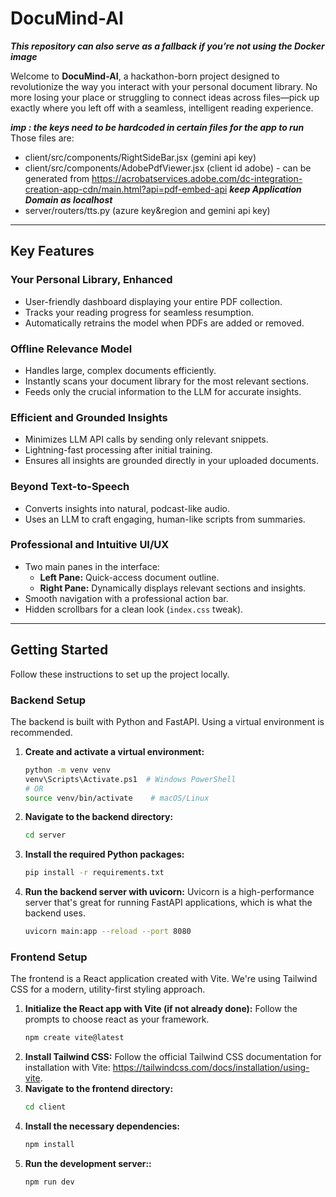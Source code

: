 # DocuMind-AI

***This repository can also serve as a fallback if you’re not using the Docker image***

Welcome to **DocuMind-AI**, a hackathon-born project designed to revolutionize the way you interact with your personal document library. No more losing your place or struggling to connect ideas across files—pick up exactly where you left off with a seamless, intelligent reading experience.

***imp : the keys need to be hardcoded in certain files for the app to run***
Those files are:
- client/src/components/RightSideBar.jsx (gemini api key)
- client/src/components/AdobePdfViewer.jsx (client id adobe) - can be generated from https://acrobatservices.adobe.com/dc-integration-creation-app-cdn/main.html?api=pdf-embed-api ***keep Application Domain as localhost***
- server/routers/tts.py (azure key&region and gemini api key)

---

## Key Features

### Your Personal Library, Enhanced
- User-friendly dashboard displaying your entire PDF collection.
- Tracks your reading progress for seamless resumption.
- Automatically retrains the model when PDFs are added or removed.

### Offline Relevance Model
- Handles large, complex documents efficiently.
- Instantly scans your document library for the most relevant sections.
- Feeds only the crucial information to the LLM for accurate insights.

### Efficient and Grounded Insights
- Minimizes LLM API calls by sending only relevant snippets.
- Lightning-fast processing after initial training.
- Ensures all insights are grounded directly in your uploaded documents.

### Beyond Text-to-Speech
- Converts insights into natural, podcast-like audio.
- Uses an LLM to craft engaging, human-like scripts from summaries.

### Professional and Intuitive UI/UX
- Two main panes in the interface:
  - **Left Pane:** Quick-access document outline.
  - **Right Pane:** Dynamically displays relevant sections and insights.
- Smooth navigation with a professional action bar.
- Hidden scrollbars for a clean look (`index.css` tweak).

---

## Getting Started

Follow these instructions to set up the project locally.

### Backend Setup
The backend is built with Python and FastAPI. Using a virtual environment is recommended.

1. **Create and activate a virtual environment:**
   ```bash
   python -m venv venv
   venv\Scripts\Activate.ps1  # Windows PowerShell
   # OR
   source venv/bin/activate    # macOS/Linux 
2. **Navigate to the backend directory:**
   ```bash
   cd server
2. **Install the required Python packages:**
   ```bash
   pip install -r requirements.txt
2. **Run the backend server with uvicorn:**
Uvicorn is a high-performance server that's great for running FastAPI applications, which is what the backend uses.
   ```bash
   uvicorn main:app --reload --port 8080

### Frontend Setup
The frontend is a React application created with Vite. We're using Tailwind CSS for a modern, utility-first styling approach.

1. **Initialize the React app with Vite (if not already done):**
   Follow the prompts to choose react as your framework.
   ```bash
   npm create vite@latest
3. **Install Tailwind CSS:**
   Follow the official Tailwind CSS documentation for installation with Vite: https://tailwindcss.com/docs/installation/using-vite.
4. **Navigate to the frontend directory:**
   ```bash
   cd client
2. **Install the necessary dependencies:**
   ```bash
   npm install
2. **Run the development server::**
   ```bash
   npm run dev

